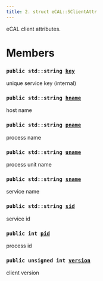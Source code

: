 ```yaml
---
title: 2. struct eCAL::SClientAttr
---
```


eCAL client attributes.

# Members

### `public std::string `[`key`](#db/d72/structeCAL_1_1SClientAttr_1a8c72cc464f7eb37d2111b1dd5a65e0b4) 

unique service key (internal)

### `public std::string `[`hname`](#db/d72/structeCAL_1_1SClientAttr_1a25ba3a9659b2cdde33490f5c064931d9) 

host name

### `public std::string `[`pname`](#db/d72/structeCAL_1_1SClientAttr_1ae55bce1e301bcea42a70f8eb22a2a3db) 

process name

### `public std::string `[`uname`](#db/d72/structeCAL_1_1SClientAttr_1a41fec199d9dfed8281005f31b0353b43) 

process unit name

### `public std::string `[`sname`](#db/d72/structeCAL_1_1SClientAttr_1a8abd53e4a7105fbba13480440e6b4f3c) 

service name

### `public std::string `[`sid`](#db/d72/structeCAL_1_1SClientAttr_1a9b5913e61141f79f344c4496b50f2dd1) 

service id

### `public int `[`pid`](#db/d72/structeCAL_1_1SClientAttr_1a3d5c3b32aa5193a6eac749c6291f4a6f) 

process id

### `public unsigned int `[`version`](#db/d72/structeCAL_1_1SClientAttr_1a9d923d714d7979fc8eb57efc832d7538) 

client version

